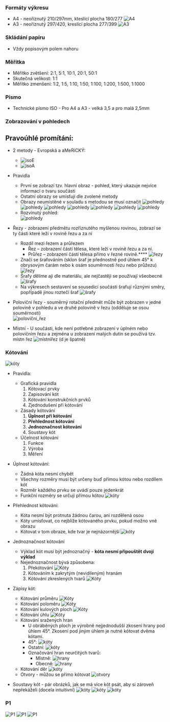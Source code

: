 ### Formáty výkresu
* A4 - neoříznutý 210/297mm, kteslící plocha 180/277 
![A4](img/A4.png)
* A3 - neoříznutý 297/420, kreslící plocha 277/399
![A3](img/A3.png)

### Skládání papíru
- Vždy popisovým polem nahoru

### Měřítka
- Měřítko zvětšení: 2:1, 5:1, 10:1, 20:1, 50:1
- Skutečná velikost: 1:1
- Měřítko zmenšení: 1:2, 1:5, 1:10, 1:50, 1:100, 1:200, 1:500, 1:1000

### Písmo
- Technické písmo ISO - Pro A4 a A3 - velká 3,5 a pro malá 2,5mm

### Zobrazování v pohledech
## Pravoúhlé promítání:
- 2 metody - Evropská a aMeRiCKÝ:
   - ![isoE](img/ISOE.png)
   - ![isoA](img/ISOA.png)
- Pravidla
  - První se zobrazí tzv. hlavní obraz - pohled, který ukazuje nejvíce informací o tvaru součásti
  - Ostatní obrazy se umisťují dle zvolené metody
  - Obrazy neumístěné v souladu s metodou se musí označit
  ![pohledy](img/pohledy.png)
  ![pohledy](img/pohledy2.png)
  ![pohledy](img/pohledy3.png)
  ![pohledy](img/pohledy4.png)
  ![pohledy](img/pohledy5.png)
  ![pohledy](img/pohledy6.png)
  ![pohledy](img/pohledy7.png)

  * Rozvinutý pohled:   
  ![pohledy](img/Rozvinutý.png)
- Řezy - zobrazení předmětu rozříznutého myšlenou rovinou, zobrazí se ty části které leží v rovině řezu a za ní 
  - Rozdíl mezi řezem a průřezem
    - Řez – zobrazení částí tělesa, které leží v rovině řezu a za ní. 
    - Průřez – zobrazení částí tělesa přímo v řezné rovině.****
  ![řezy](img/řezy.jpg)
  - Značí se šrafováním (sklon šraf je přednostně pod úhlem 45° k obrysovým čarám nebo k osám souměrnosti řezu nebo průžezu)
  ![řezy](img/řezy2.png)
  - Šrafy dělíme aji dle materiálu, ale nejčastěji se používají všeobecné
  ![šrafy](img/šrafy.png)
  - Na výkresech sestavení se sousedicí součásti šrafují různými směry, popřípadě jinou roztečí šraf
  ![šrafy](img/šrafy2.png)
- Poloviční řezy - souměrný rotační předmět může být zobrazen v jedné polovině v pohledu a ve druhé polovině v řezu (odděluje se osou souměrnosti)    
![poloviční_řez](img/polovičnířez.png)
- Místní - U součásti, kde není potřebné zobrazení v úplném nebo polovičním řezu a zejména u zobrazení malých dutin se používá tzv. místn řez
  ![místnířez](img/místnířezy.png) (d je špatně)

### Kótování
![kóty](img/kóty1.png)
  * Pravidla:
    * Grafická pravidla
      1. Kótovací prvky
      2. Zapisování kót
      3. Kótování konstrukčních prvků
      4. Zjednodušení při kótování
    * Zásady kótování
      1. **Úplnost při kótování**
      2. **Přehlednost kótování**
      3. **Jednoznačnost kótování**
      4. Soustavy kót
    * Účelnost kótování
      1. Funkce
      2. Výroba
      3. Měření
  * Úplnost kótování:
    * Žádná kóta nesmí chybět
    * Všechny rozměry musí být určeny buď přímou kótou nebo rozdílem kót
    * Rozměr každého prvku se uvádí pouze jedenkrát
    * Funkční rozměry se určují přímou kótou
    ![kóty](img/kóty2.png)
  * Přehlednost kótování:
    * Kóta nesmí být protnuta žádnou čarou, ani rozdělená osou
    * Kóty umisťovat, co nejblíže kótovaného prvku, pokud možno vně obrazu
    * Kótovat v tom obraze, kde tvar je nejnázornější
    ![kóty](img/kóty3.png)
  * Jednoznačnost kótování
    * Výklad kót musí být jednoznačný - **kóta nesmí připouštět dvojí výklad**
    * Nejednoznačnost bývá způsobena:
      1. Překótování
     ![Kóty](img/kóty4.png)
      2. Kótováním k zakrytým (nevidileným) hranám
      3. Kótování zkreslených tvarů
     ![Kóty](img/kóty5.png)

* Zápisy kót:
  * Kótování průměru
  ![Kóty](img/kóty6.png)
  * Kótování poloměru
  ![Kóty](img/kóty7.png)
  * Kótování kulových ploch
  ![Kóty](img/kóty8.png)
  * Kótování úhlu
  ![Kóty](img/kóty9.png)
  * Kótování sražených hran
    * U obráběných ploch je výrobně nejjednodušší zkosení hrany pod úhlem 45°. Zkosení pod jiným úhlem je nutné kótovat dvěma kótami.
    * 45°: ![kóty](img/kóty10.png)
    * Ostatní: ![kóty](img/kóty11.png)
    * Označování hran neurčitých tvarů:
      * Místně: ![hrany](img/sraženéhrany.png)
      * Obecně: ![hrany](img/sraženéhranytabulka.png)
  * Kótování děr
  ![kóty](img/kóty12.png)
  * Otvory - můžou se přímo kótovat
  ![otvory](img/otvory.png)

* Soustavy kót - pár obrázků, jak se má více kót psát, aby si zároveň nepřekáželi (docela intuitivní)
![kóty](img/kóty13.png)
![kóty](img/kóty14.png)
![kóty](img/kóty15.png)


### P1
![P1](img/P11.png)
![P1](img/P12.png)
![P1](img/P13.png)
 